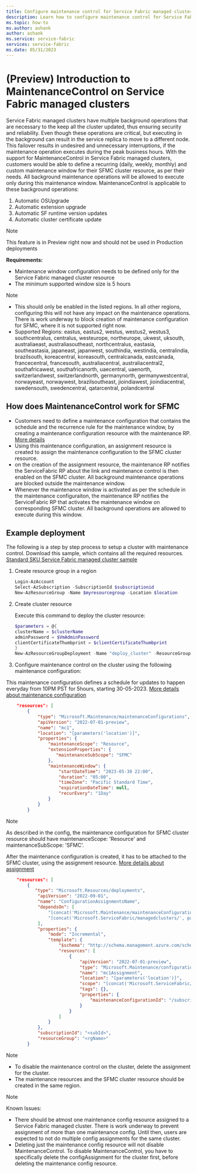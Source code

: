 ```yaml
---
title: Configure maintenance control for Service Fabric managed cluster
description: Learn how to configure maintenance control for Service Fabric managed cluster
ms.topic: how-to
ms.author: ashank
author: ashank
ms.service: service-fabric
services: service-fabric
ms.date: 05/31/2023
---
```


# (Preview) Introduction to MaintenanceControl on Service Fabric managed clusters
Service Fabric managed clusters have multiple background operations that are necessary to the keep all the cluster updated, thus ensuring security and reliability. Even though these operations are critical, but executing in the background can result in the service replica to move to a different node. This failover results in 
undesired and unnecessary interruptions, if the maintenance operation executes during the peak business hours. With the support for MaintenanceControl in Service Fabric managed clusters, customers would be able to define a recurring (daily, weekly, monthly) and custom maintenance window for their SFMC cluster resource, 
as per their needs. All background maintenance operations will be allowed to execute only during this maintenance window. MaintenanceControl is applicable to these background operations:
1. Automatic OSUpgrade
2. Automatic extension upgrade
3. Automatic SF runtime version updates
4. Automatic cluster certificate update

>[!NOTE]
>This feature is in Preview right now and should not be used in Production deployments

**Requirements:**
* Maintenance window configuration needs to be defined only for the Service Fabric managed cluster resource
* The minimum supported window size is 5 hours

>[!NOTE]
>* This should only be enabled in the listed regions. In all other regions, configuring this will not have any impact on the maintenance operations. There is work underway to block creation of maintenance configuration for SFMC, where it is not supported right now.
>* Supported Regions: eastus, eastus2, westus, westus2, westus3, southcentralus, centralus, westeurope, northeurope, ukwest, uksouth, australiaeast, australiasoutheast, northcentralus, eastasia, southeastasia, japaneast, japanwest, southindia, westindia, centralindia, brazilsouth, koreacentral, koreasouth, centralcanada, eastcanada, francecentral, francesouth, australiacentral, australiacentral2, southafricawest, southafricanorth, uaecentral, uaenorth, switzerlandwest, switzerlandnorth, germanynorth, germanywestcentral, norwayeast, norwaywest, brazilsoutheast, jioindiawest, jioindiacentral, swedensouth, swedencentral, qatarcentral, polandcentral

## How does MaintenanceControl work for SFMC
* Customers need to define a maintenance configuration that contains the schedule and the recurrence rule for the maintenance window, by creating a maintenance configuration resource with the maintenance RP. [More details](../virtual-machines/maintenance-and-updates.md)
* Using this maintenance configuration, an assignment resource is created to assign the maintenance configuration to the SFMC cluster resource.
* on the creation of the assignment resource, the maintenance RP notifies the ServiceFabric RP about the link and maintenance control is then enabled on the SFMC cluster. All background maintenance operations are blocked outside the maintenance window.
* Whenever the maintenance window is activated as per the schedule in the maintenance configuraiton, the maintenance RP notifies the ServiceFabric RP that activates the maintenance window on corresponding SFMC cluster. All background operations are allowed to execute during this window.

## Example deployment
The following is a step by step process to setup a cluster with maintenance control.
Download this sample, which contains all the required resources. [Standard SKU Service Fabric managed cluster sample](https://github.com/Azure-Samples/service-fabric-cluster-templates/tree/master/SF-Managed-Standard-SKU-1-NT-MRP)

1) Create resource group in a region

   ```powershell
   Login-AzAccount
   Select-AzSubscription -SubscriptionId $subscriptionid
   New-AzResourceGroup -Name $myresourcegroup -Location $location
   ```

2) Create cluster resource

   Execute this command to deploy the cluster resource:

   ```powershell
   $parameters = @{
   clusterName = $clusterName
   adminPassword = $VmAdminPassword
   clientCertificateThumbprint = $clientCertificateThumbprint
   }
   New-AzResourceGroupDeployment -Name "deploy_cluster" -ResourceGroupName $resourceGroupName -TemplateFile .\azuredeploy.json -TemplateParameterObject $parameters -Verbose
   ```

3) Configure maintenance control on the cluster using the following maintenance configuration:

This maintenance configuration defines a schedule for updates to happen everyday from 10PM PST for 5hours, starting 30-05-2023. [More details about maintenance configuration](/azure/templates/microsoft.maintenance/maintenanceconfigurations)

```JSON
    "resources": [
        {
            "type": "Microsoft.Maintenance/maintenanceConfigurations",
            "apiVersion": "2022-07-01-preview",
            "name": "mc1",
            "location": "[parameters('location')]",
            "properties": {
                "maintenanceScope": "Resource",
                "extensionProperties": {
                   "maintenanceSubScope": "SFMC"
                },
                "maintenanceWindow": {
                    "startDateTime": "2023-05-30 22:00",
                    "duration": "05:00",
                    "timeZone": "Pacific Standard Time",
                    "expirationDateTime": null,
                    "recurEvery": "1Day"
                }
            }
        }
```

>[!NOTE]
> As described in the config, the maintenance configuration for SFMC cluster resource should have maintenanceScope: 'Resource' and maintenanceSubScope: 'SFMC'.

After the maintenance configuration is created, it has to be attached to the SFMC cluster, using the assignment resource. [More details about assignment](/azure/templates/microsoft.maintenance/configurationassignments)

```JSON
    "resources": [
        { 
           "type": "Microsoft.Resources/deployments",
            "apiVersion": "2022-09-01",
            "name": "ConfigurationAssignmentsName",
            "dependsOn": [
                "[concat('Microsoft.Maintenance/maintenanceConfigurations/', 'mc1')]",
                "[concat('Microsoft.ServiceFabric/managedclusters/', parameters('clusterName'))]"
            ],
            "properties": {
                "mode": "Incremental",
                "template": {
                    "$schema": "http://schema.management.azure.com/schemas/2019-04-01/deploymentTemplate.json#",
                    "resources": [
                        {
                            "apiVersion": "2022-07-01-preview",
                            "type": "Microsoft.Maintenance/configurationAssignments",
                            "name": "mc1Assignment",
                            "location": "[parameters('location')]",
                            "scope": "[concat('Microsoft.ServiceFabric/managedclusters/', parameters('clusterName'))]",
                            "tags": {},
                            "properties": {
                                "maintenanceConfigurationId": "/subscriptions/<subId>/resourcegroups/<rgName>/providers/microsoft.maintenance/maintenanceconfigurations/mc1"
                            }
                        }
                    ]
                }
            },
            "subscriptionId": "<subId>",
            "resourceGroup": "<rgName>"
        }
```

>[!NOTE]
>* To disable the maintenance control on the cluster, delete the assignment for the cluster.
>* The maintenance resources and the SFMC cluster resource should be created in the same region.

>[!NOTE]
>Known Issues:
>* There should be atmost one maintenance config resource assigned to a Service Fabric managed cluster. There is work underway to prevent assignment of more than one maintenance config. Until then, users are expected to not do multiple config assignments for the same cluster.
>* Deleting just the maintenance config resource will not disable MaintenanceControl. To disable MaintenanceControl, you have to specifically delete the configAssignment for the cluster first, before deleting the maintenance config resource.
